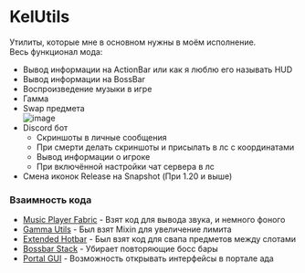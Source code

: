 # KelUtils
Утилиты, которые мне в основном нужны в моём исполнение.<br>
Весь функционал мода:
* Вывод информации на ActionBar или как я люблю его называть HUD
* Вывод информации на BossBar
* Воспроизведение музыки в игре
* Гамма
* Swap предмета<br>
  ![image](https://github.com/simply-kel/KelUtils/assets/86980879/2ac1c5e7-b801-418a-a62e-83764f8d76f6)
* Discord бот
    * Скриншоты в личные сообщения
    * При смерти делать скриншоты и присылать в лс с координатами
    * Вывод информации о игроке
    * При включённой настройки чат сервера в лс
* Смена иконок Release на Snapshot (При 1.20 и выше)

### Взаимность кода
* [Music Player Fabric](https://github.com/MC-U-Team/Music-Player-Fabric) - Взят код для вывода звука, и немного фоного
* [Gamma Utils](https://modrinth.com/mod/gamma-utils) - Был взят Mixin для увеличение лимита
* [Extended Hotbar](https://modrinth.com/mod/extended-hotbar) - Был взят код для свапа предметов между слотами
* [Bossbar Stack](https://github.com/AntiCope/bossbar-stack) - Убирает повторяющие босс бары
* [Portal GUI](https://github.com/AntiCope/portals-gui) - Возможность открывать интерфейсы в портале ада
